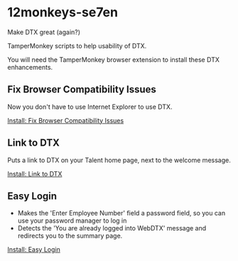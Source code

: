 # 12monkeys-se7en
Make DTX great (again?)

TamperMonkey scripts to help usability of DTX.

You will need the TamperMonkey browser extension to install these DTX enhancements.

## Fix Browser Compatibility Issues

Now you don't have to use Internet Explorer to use DTX.

[Install: Fix Browser Compatibility Issues](https://raw.githubusercontent.com/leekowalkowski-hmrc/12monkeys-se7en/master/scripts/fixBrowserCompatibilityIssues.user.js)

## Link to DTX

Puts a link to DTX on your Talent home page, next to the welcome message. 

[Install: Link to DTX](https://raw.githubusercontent.com/leekowalkowski-hmrc/12monkeys-se7en/master/scripts/linkToDTX.user.js)

## Easy Login

* Makes the 'Enter Employee Number' field a password field, so you can use your password manager to log in
* Detects the 'You are already logged into WebDTX' message and redirects you to the summary page.

[Install: Easy Login](https://raw.githubusercontent.com/leekowalkowski-hmrc/12monkeys-se7en/master/scripts/easyLogin.user.js)
